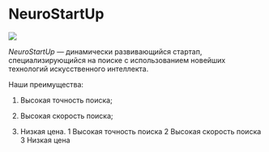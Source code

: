 # NeuroStartUp

![](https://netology-code.github.io/git-homeworks/introduction/assets/logo.png)

*NeuroStartUp* — динамически развивающийся стартап, специализирующийся на поиске с использованием новейших технологий искусственного интеллекта.

Наши преимущества:

1. Высокая точность поиска;

2. Высокая скорость поиска;
   
3. Низкая цена.
1 Высокая точность поиска
2 Высокая скорость поиска
3 Низкая цена
